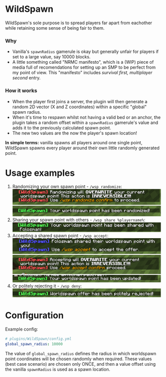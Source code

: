 # WildSpawn
WildSpawn's sole purpose is to spread players far apart from eachother while retaining some sense of being fair to them.  

### Why
* Vanilla's `spawnRadius` gamerule is okay but generally unfair for players if set to a large value, say 10000 blocks.
* A little something called "NRMC manifesto", which is a (WIP) piece of media full of recomendations for setting up an SMP to be perfect from my point of view. This "manifesto" includes _survival first, multiplayer second_ entry.

### How it works
* When the player first joins a server, the plugin will then generate a random 2D vector (X and Z coordinates) within a specific "global" spawn radius.
* When it's time to respawn whilst not having a valid bed or an anchor, the plugin takes a random offset within a `spawnRadius` gamerule's value and adds it to the previously calculated spawn point.
* The new two values are the now the player's spawn location!

**In simple terms:** vanilla spawns all players around one single point, WildSpawn spawns every player around their own little randomly generated point.

# Usage examples
1. Randomizing your own spawn point - `/wsp randomize`:
   ![](2023-11-19_00-56.png)
   ![](2023-11-19_00-56_1.png)
2. Sharing your spawn point with others - `/wsp share %playername%`:
   ![](2023-11-19_00-53.png)
3. Accepting a shared spawn point - `/wsp accept`:
   ![](2023-11-19_00-54.png)
   ![](2023-11-19_00-55.png)
   ![](2023-11-19_00-55_1.png)
4. Or politely rejecting it - `/wsp deny`:
   ![](2023-11-19_00-54_1.png)

# Configuration
Example config:
```yaml
# plugins/WildSpawn/config.yml
global_spawn_radius: 10000
```

The value of `global_spawn_radius` defines the radius in which worldspawn point coordinates will be chosen randomly when required. These values (best case scenario) are chosen only ONCE, and then a value offset using the vanilla `spawnRadius` is used as a spawn location.
